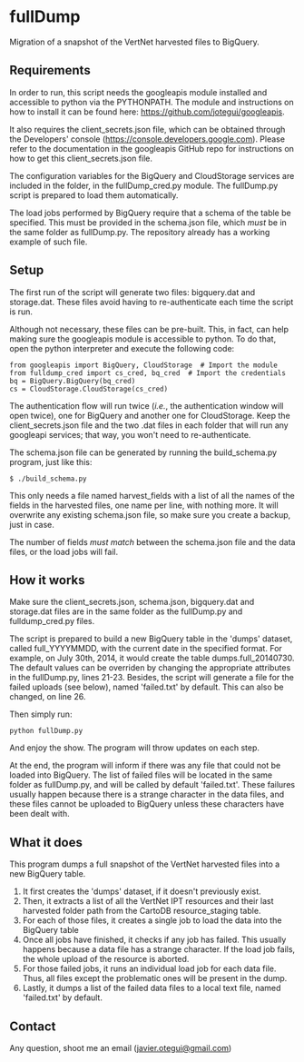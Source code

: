 fullDump
========

Migration of a snapshot of the VertNet harvested files to BigQuery.

Requirements
------------

In order to run, this script needs the googleapis module installed and accessible to python via the PYTHONPATH. The module and instructions on how to install it can be found here: https://github.com/jotegui/googleapis.

It also requires the client_secrets.json file, which can be obtained through the Developers' console (https://console.developers.google.com). Please refer to the documentation in the googleapis GitHub repo for instructions on how to get this client_secrets.json file.

The configuration variables for the BigQuery and CloudStorage services are included in the folder, in the fullDump_cred.py module. The fullDump.py script is prepared to load them automatically.

The load jobs performed by BigQuery require that a schema of the table be specified. This must be provided in the schema.json file, which _must_ be in the same folder as fullDump.py. The repository already has a working example of such file.

Setup
-----

The first run of the script will generate two files: bigquery.dat and storage.dat. These files avoid having to re-authenticate each time the script is run.

Although not necessary, these files can be pre-built. This, in fact, can help making sure the googleapis module is accessible to python. To do that, open the python interpreter and execute the following code:

    from googleapis import BigQuery, CloudStorage  # Import the module
    from fulldump_cred import cs_cred, bq_cred  # Import the credentials
    bq = BigQuery.BigQuery(bq_cred)
    cs = CloudStorage.CloudStorage(cs_cred)

The authentication flow will run twice (_i.e._, the authentication window will open twice), one for BigQuery and another one for CloudStorage. Keep the client_secrets.json file and the two .dat files in each folder that will run any googleapi services; that way, you won't need to re-authenticate.

The schema.json file can be generated by running the build_schema.py program, just like this:

    $ ./build_schema.py

This only needs a file named harvest_fields with a list of all the names of the fields in the harvested files, one name per line, with nothing more. It will overwrite any existing schema.json file, so make sure you create a backup, just in case.

The number of fields _must match_ between the schema.json file and the data files, or the load jobs will fail.

How it works
------------

Make sure the client_secrets.json, schema.json, bigquery.dat and storage.dat files are in the same folder as the fullDump.py and fulldump_cred.py files.

The script is prepared to build a new BigQuery table in the 'dumps' dataset, called full_YYYYMMDD, with the current date in the specified format. For example, on July 30th, 2014, it would create the table dumps.full_20140730. The default values can be overriden by changing the appropriate attributes in the fullDump.py, lines 21-23. Besides, the script will generate a file for the failed uploads (see below), named 'failed.txt' by default. This can also be changed, on line 26.

Then simply run:

    python fullDump.py

And enjoy the show. The program will throw updates on each step.

At the end, the program will inform if there was any file that could not be loaded into BigQuery. The list of failed files will be located in the same folder as fullDump.py, and will be called by default 'failed.txt'. These failures usually happen because there is a strange character in the data files, and these files cannot be uploaded to BigQuery unless these characters have been dealt with.

What it does
------------

This program dumps a full snapshot of the VertNet harvested files into a new BigQuery table.

1. It first creates the 'dumps' dataset, if it doesn't previously exist.
2. Then, it extracts a list of all the VertNet IPT resources and their last harvested folder path from the CartoDB resource_staging table.
3. For each of those files, it creates a single job to load the data into the BigQuery table
4. Once all jobs have finished, it checks if any job has failed. This usually happens because a data file has a strange character. If the load job fails, the whole upload of the resource is aborted.
5. For those failed jobs, it runs an individual load job for each data file. Thus, all files except the problematic ones will be present in the dump.
6. Lastly, it dumps a list of the failed data files to a local text file, named 'failed.txt' by default.

Contact
-------

Any question, shoot me an email (javier.otegui@gmail.com)
